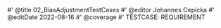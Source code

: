 #' @title 02_BiasAdjustmentTestCases
#' @editor Johannes Cepicka
#' @editDate 2022-08-16
#' @coverage
#' TESTCASE: REQUIREMENT



